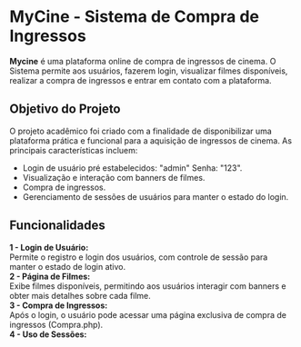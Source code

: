 # MyCine - Sistema de Compra de Ingressos
**Mycine** é uma plataforma online de compra de ingressos de cinema. O Sistema permite aos usuários, fazerem login, visualizar filmes disponíveis, realizar a compra de ingressos e entrar em contato com a plataforma.

## Objetivo do Projeto

O projeto acadêmico foi criado com a finalidade de disponibilizar uma plataforma prática e funcional para a aquisição de ingressos de cinema. As principais características incluem:
* Login de usuário pré estabelecidos: "admin" Senha: "123".
* Visualização e interação com banners de filmes.
* Compra de ingressos.
* Gerenciamento de sessões de usuários para manter o estado do login.

## Funcionalidades
**1 - Login de Usuário:**  
  Permite o registro e login dos usuários, com controle de sessão para manter o estado de login ativo.     
**2 - Página de Filmes:**  
  Exibe filmes disponíveis, permitindo aos usuários interagir com banners e obter mais detalhes sobre cada filme.     
**3 - Compra de Ingressos:**  
Após o login, o usuário pode acessar uma página exclusiva de compra de ingressos (Compra.php).</ul>    
**4 - Uso de Sessões:**  



